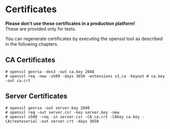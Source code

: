 # Certificates
**Please don't use these certificates in a production platform!**  
These are provided only for tests.

You can regenerate certificates by executing the openssl tool as described in the following chapters.

## CA Certificates
```
# openssl genrsa -des3 -out ca.key 2048
# openssl req -new -x509 -days 3650 -extensions v3_ca -keyout # ca.key -out ca.crt
```

## Server Certificates
```
# openssl genrsa -out server.key 2048
# openssl req -out server.csr -key server.key -new
# openssl x509 -req -in server.csr -CA ca.crt -CAkey ca.key -CAcreateserial -out server.crt -days 3650
```